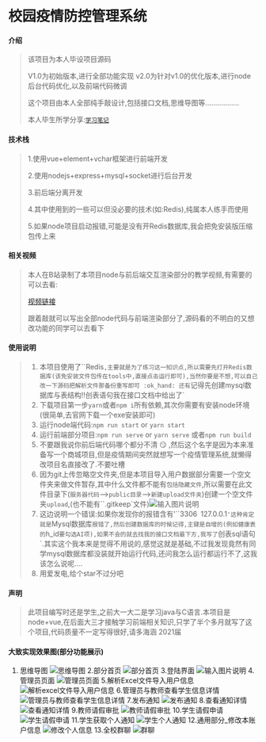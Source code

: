 # 校园疫情防控管理系统

#### 介绍

>该项目为本人毕设项目源码
>
>V1.0为初始版本,进行全部功能实现
>	v2.0为针对v1.0的优化版本,进行node后台代码优化,以及前端代码微调
>
>这个项目由本人全部纯手敲设计,包括接口文档,思维导图等.................
>
>本人毕生所学分享:[`学习笔记`](https://gitee.com/hongjilin/hongs-study-notes)

#### 技术栈
>1.使用vue+element+vchar框架进行前端开发
>
>2.使用nodejs+express+mysql+socket进行后台开发
>
>3.前后端分离开发
>
>4.其中使用到的一些可以但没必要的技术(如:Redis),纯属本人练手而使用
>
>5.如果node项目启动报错,可能是没有开Redis数据库,我会把免安装版压缩包传上来

#### 相关视频
>本人在B站录制了本项目node与前后端交互渲染部分的教学视频,有需要的可以去看:
>
>[视频链接](https://www.bilibili.com/video/BV1Z54y1y79p)
>
>跟着敲就可以写出全部node代码与前端渲染部分了,源码看的不明白的又想改功能的同学可以去看下

#### 使用说明
>1. 本项目使用了``Redis`,主要就是为了练习这一知识点,所以需要先打开Redis数据库(该免安装文件包传在tools中,直接点击运行即可),当然你要是不想,可以自己改一下源码把解析文件那备份重写即可 :ok_hand: 还有`记得先创建mysql数据库与表结构!!创表语句我在接口文档中给出了`
>2. 下载项目第一步`yarn`或者`npm i`所有依赖,其次你需要有安装node环境(很简单,去官网下载一个exe安装即可)
>3. 运行node端代码:`npm run start`  or `yarn start`
>4. 运行前端部分项目:`npm run serve` or `yarn serve`  或者`npm run build`
>5. 不要跟我说你前后端代码哪个都分不清 :smirk: ,然后这个名字是因为本来准备写一个商城项目,但是疫情期间突然就想写一个疫情管理系统,就懒得改项目名直接改了.不要吐槽
>6. 因为git上传忽略空文件夹,但是本项目导入用户数据部分需要一个空文件夹来做文件暂存,其中什么文件都不能有``包括隐藏文件``,所以需要在此文件目录下(``服务器代码``-->``public目录``-->`新建upload文件夹`)创建一个空文件夹`upload`,(也不能有``.gitkeep`文件)![输入图片说明](https://images.gitee.com/uploads/images/2021/0509/133502_a804b394_4995263.png "image-20210509132904648.png")
>7. 这边说明一个错误:如果你发现你的报错含有'``3306` `127.0.0.1`'这种肯定就是`Mysql数据库`报错了,然后创建数据库的时候记得,主键是自增的(例如健康表的`h_id`要勾选AI项),如果不会的就去找我的接口文档最下方,我写了`创表sql语句`.其实这个我本来是觉得不用说的,感觉这就是基础,不过我发现竟然有同学mysql数据库都没装就开始运行代码,还问我怎么运行都运行不了,这我该怎么说呢....
>8. 用爱发电,给个star不过分吧
>


#### 声明
>此项目编写时还是学生,之前大一大二是学习java与C语言.本项目是node+vue,在后面大三才接触学习前端相关知识,只学了半个多月就写了这个项目,代码质量不一定写得很好,请多海涵 
>2021届

#### 大致实现效果图(部分功能展示)
1. 思维导图
![思维导图](https://images.gitee.com/uploads/images/2021/0319/104727_a03236a2_4995263.png "思维导图.png")
2.部分首页
![部分首页](https://images.gitee.com/uploads/images/2021/0319/104801_5e06ff90_4995263.png "部分首页.png")
3.登陆界面
![输入图片说明](https://images.gitee.com/uploads/images/2021/0319/104835_0dd202f2_4995263.png "登陆页面.png")
4.管理员页面
![管理员页面](https://images.gitee.com/uploads/images/2021/0319/104901_866219d0_4995263.png "管理员页面.png")
5.解析Excel文件导入用户信息
![解析excel文件导入用户信息](https://images.gitee.com/uploads/images/2021/0319/104948_130467c9_4995263.png "解析导入表格文件.png")
6.管理员与教师查看学生信息详情
![管理员与教师查看学生信息详情](https://images.gitee.com/uploads/images/2021/0319/105042_0d281e22_4995263.png "管理与教师页.png")
7.发布通知
![发布通知](https://images.gitee.com/uploads/images/2021/0319/105136_d760c236_4995263.png "发布通知.png")
8.查看通知详情
![查看通知详情](https://images.gitee.com/uploads/images/2021/0319/105202_046c5484_4995263.png "通知详情.png")
9.教师请假审批
![教师请假审批](https://images.gitee.com/uploads/images/2021/0319/105234_f9e7abd1_4995263.png "教师_请假申请.png")
10.学生请假申请
![学生请假申请](https://images.gitee.com/uploads/images/2021/0319/105301_b1e5496a_4995263.png "学生_请假申请.png")
11.学生获取个人通知
![学生个人通知](https://images.gitee.com/uploads/images/2021/0319/105326_3381ff53_4995263.png "学生_个人通知.png")
12.通用部分_修改本账户信息
![修改个人信息](https://images.gitee.com/uploads/images/2021/0319/105355_82ea4df6_4995263.png "通用_修改个人信息.png")
13.全校群聊 
![群聊](https://images.gitee.com/uploads/images/2021/0319/105438_ef3cbbd3_4995263.png "群聊.png")